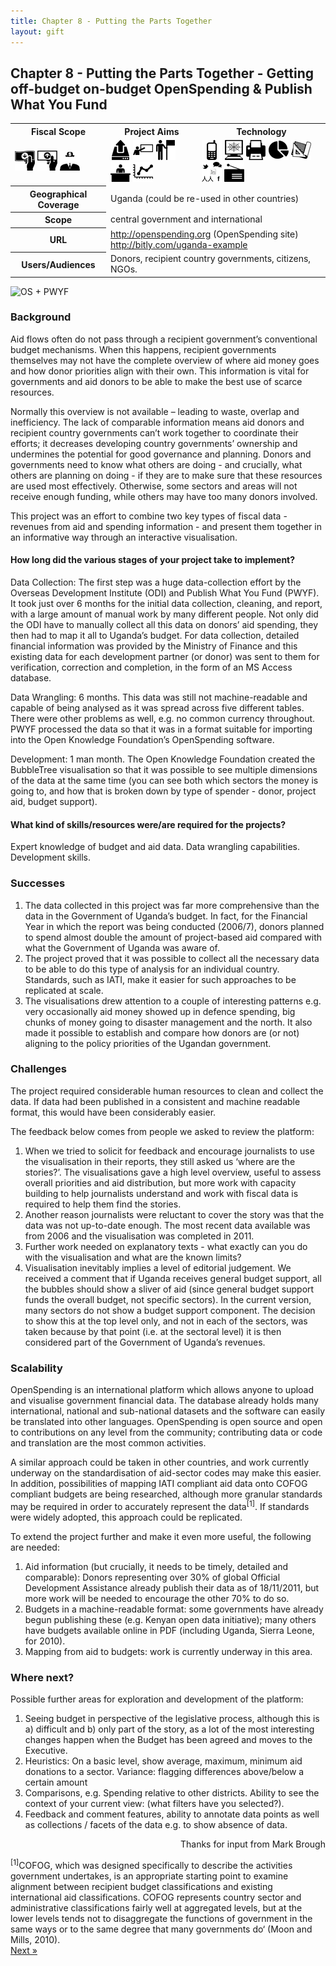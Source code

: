```yaml
---
title: Chapter 8 - Putting the Parts Together
layout: gift
---
```


## Chapter 8 - Putting the Parts Together - Getting off-budget on-budget OpenSpending & Publish What You Fund 

<table class="iconmatrix">
    <tr class="icons">
        <th class="inner">Fiscal Scope</th>
        <th class="inner">Project Aims</th>
        <th>Technology</th>
    </tr>
    <tr class="iconbar">
        <td class="inner">
            <img src="images/revenue.png" class="" title="Revenue Side" />
            <img src="images/spending.png" class="" title="Spending Side" />
            <img src="images/invisible_money.png" class="" title="Off-Budget" />
        </td>
        <td class="inner">
            <img src="images/upload.png" class="" title="Publish Better Data" />
            <img src="images/educate.png" class="" title="Educate Citizens" />
            <img src="images/citizen.png" class="" title="Facilitate Direct Participation"/>
            <img src="images/decision-maker.png" class="" title="Get Feedback to Policy Makers" />
            <img src="images/data_analysis.png" class="" title="Analyse and Understand Data" />
        </td>
        <td>
            <img src="images/mobile.png" class="no" title="Mobile Technology" />
            <img src="images/web.png" class="" title="Web-based Technology" />
            <img src="images/offline.png" class="no" title="Offline and Print on Demand" />
            <img src="images/piechart.png" class="" title="Data Visualisation and Maps" />
            <img src="images/standards.png" class="" title="Formats and Standards" />
            <img src="images/social_media.png" class="no" title="Social Media" />
            <img src="images/radio.png" class="no" title="Radio" />
        </td>
    </tr>
    <tr>
        <th class="inner">Geographical Coverage</th>
        <td colspan="2">Uganda (could be re-used in other countries)</td>
    </tr>
    <tr>
	<tr>
	        <th class="inner">Scope</th>
	        <td colspan="2"> central government and international</td>
	</tr>
    <tr>
        <th class="inner">URL</th>
        <td colspan="2"><a href="http://openspending.org">http://openspending.org</a> (OpenSpending site)  <a href="http://bitly.com/uganda-example">http://bitly.com/uganda-example</a> 
	</td>
    </tr>
    <tr>
        <th class="inner">Users/Audiences</th>
        <td colspan="2">Donors, recipient country governments, citizens, NGOs. </td>
    </tr>
</table>

<img alt="OS + PWYF" src="http://farm8.staticflickr.com/7092/7272477056_b1cf5eafd2_o.jpg" class="screenshot" />

### Background 
Aid flows often do not pass through a recipient government’s conventional budget mechanisms. When this happens, recipient governments themselves may not have the complete overview of where aid money goes and how donor priorities align with their own. This information is vital for governments and aid donors to be able to make the best use of scarce resources. 

Normally this overview is not available – leading to waste, overlap and inefficiency. The lack of comparable information means aid donors and recipient country governments can’t work together to coordinate their efforts; it decreases developing country governments’ ownership and undermines the potential for good governance and planning. Donors and governments need to know what others are doing - and crucially, what others are planning on doing - if they are to make sure that these resources are used most effectively. Otherwise, some sectors and areas will not receive enough funding, while others may have too many donors involved. 

This project was an effort to combine two key types of fiscal data - revenues from aid and spending information - and present them together in an informative way through an interactive visualisation. 

#### How long did the various stages of your project take to implement? 

Data Collection: The first step was a huge data-collection effort by the Overseas Development Institute (ODI) and Publish What You Fund (PWYF). It took just over 6 months for the initial data collection, cleaning, and report, with a large amount of manual work by many different people. Not only did the ODI have to manually collect all this data on donors’ aid spending, they then had to map it all to Uganda’s budget. For data collection, detailed financial information was provided by the Ministry of Finance and this existing data for each development partner (or donor) was sent to them for verification, correction and completion, in the form of an MS Access database. 

Data Wrangling: 6 months. This data was still not machine-readable and capable of being analysed as it was spread across five different tables. There were other problems as well, e.g. no common currency throughout. PWYF processed the data so that it was in a format suitable for importing into the Open Knowledge Foundation’s OpenSpending software. 

Development: 1 man month. The Open Knowledge Foundation created the BubbleTree visualisation so that it was possible to see multiple dimensions of the data at the same time (you can see both which sectors the money is going to, and how that is broken down by type of spender - donor, project aid, budget support). 

#### What kind of skills/resources were/are required for the projects? 

Expert knowledge of budget and aid data. Data wrangling capabilities. Development skills. 

### Successes 

1. The data collected in this project was far more comprehensive than the data in the Government of Uganda’s budget. In fact, for the Financial Year in which the report was being conducted (2006/7), donors planned to spend almost double the amount of project-based aid compared with what the Government of Uganda was aware of. 
2. The project proved that it was possible to collect all the necessary data to be able to do this type of analysis for an individual country. Standards, such as IATI, make it easier for such approaches to be replicated at scale. 
3. The visualisations drew attention to a couple of interesting patterns e.g. very occasionally aid money showed up in defence spending, big chunks of money going to disaster management and the north. It also made it possible to establish and compare how donors are (or not) aligning to the policy priorities of the Ugandan government. 

### Challenges

The project required considerable human resources to clean and collect the data. If data had been published in a consistent and machine readable format, this would have been considerably easier. 

The feedback below comes from people we asked to review the platform: 

1. When we tried to solicit for feedback and encourage journalists to use the visualisation in their reports, they still asked us ‘where are the stories?’. The visualisations gave a high level overview, useful to assess overall priorities and aid distribution, but more work with capacity building to help journalists understand and work with fiscal data is required to help them find the stories. 
2. Another reason journalists were reluctant to cover the story was that the data was not up-to-date enough. The most recent data available was from 2006 and the visualisation was completed in 2011. 
3. Further work needed on explanatory texts - what exactly can you do with the visualisation and what are the known limits? 
4. Visualisation inevitably implies a level of editorial judgement. We received a comment that if Uganda receives general budget support, all the bubbles should show a sliver of aid (since general budget support funds the overall budget, not specific sectors). In the current version, many sectors do not show a budget support component. The decision to show this at the top level only, and not in each of the sectors, was taken because by that point (i.e. at the sectoral level) it is then considered part of the Government of Uganda’s revenues. 

### Scalability 

OpenSpending is an international platform which allows anyone to upload and visualise government financial data. The database already holds many international, national and sub-national datasets and the software can easily be translated into other languages. OpenSpending is open source and open to contributions on any level from the community; contributing data or code and translation are the most common activities. 

A similar approach could be taken in other countries, and work currently underway on the standardisation of aid-sector codes may make this easier. In addition, possibilities of mapping IATI compliant aid data onto COFOG compliant budgets are being researched, although more granular standards may be required in order to accurately represent the data<sup>[1]</sup>. If standards were widely adopted, this approach could be replicated. 

To extend the project further and make it even more useful, the following are needed: 

1. Aid information (but crucially, it needs to be timely, detailed and comparable): Donors representing over 30% of global Official Development Assistance already publish their data as of 18/11/2011, but more work will be needed to encourage the other 70% to do so. 
2. Budgets in a machine-readable format: some governments have already begun publishing these (e.g. Kenyan open data initiative); many others have budgets available online in PDF (including Uganda, Sierra Leone, for 2010). 
3. Mapping from aid to budgets: work is currently underway in this area. 

### Where next? 

Possible further areas for exploration and development of the platform: 

1. Seeing budget in perspective of the legislative process, although this is a) difficult and b) only part of the story, as a lot of the most interesting changes happen when the Budget has been agreed and moves to the Executive. 
2. Heuristics: On a basic level, show average, maximum, minimum aid donations to a sector. Variance: flagging differences above/below a certain amount 
3. Comparisons, e.g. Spending relative to other districts. Ability to see the context of your current view: (what filters have you selected?). 
4. Feedback and comment features, ability to annotate data points as well as collections / facets of the data e.g. to show absence of data. 

<p style="text-align: right">Thanks for input from Mark Brough</p>

<div class='footnote'>
    <sup>[1]</sup>COFOG, which was designed specifically to describe the activities government undertakes, is an appropriate starting point to examine alignment between recipient budget classifications and existing international aid classifications. COFOG represents country sector and administrative classifications fairly well at aggregated levels, but at the lower levels tends not to disaggregate the functions of government in the same ways or to the same degree that many governments do‘ (Moon and Mills, 2010).
</div>

<div class="pull-right"><a class="btn btn-default btn-mini" href="chapter9-intro.html">Next &raquo;</a></div>



